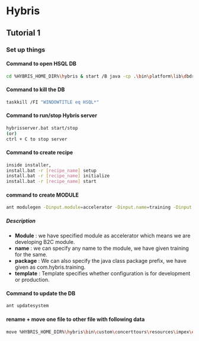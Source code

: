 # Hybris
## Tutorial 1 
### Set up things 
#### Command to open HSQL DB
```sh
cd %HYBRIS_HOME_DIR%\hybris & start /B java -cp .\bin\platform\lib\dbdriver\* org.hsqldb.util.DatabaseManager --url jdbc:hsqldb:file:.\data\hsqldb\mydb
```
#### Command to kill the DB
```sh
taskkill /FI "WINDOWTITLE eq HSQL*" 
```
#### Command to run/stop Hybris server
```sh
hybrisserver.bat start/stop
(or)
ctrl + C to stop server
```
#### Command to create recipe
```sh
inside installer,
install.bat -r [recipe_name] setup
install.bat -r [recipe_name] initialize
install.bat -r [recipe_name] start
```
#### command to create MODULE
```sh
ant modulegen -Dinput.module=accelerator -Dinput.name=training -Dinput.package=com.hybris.training -Dinput.template=develop
```
##### Description
 - **Module** : we have specified module as accelerator which means we are developing B2C module.
 - **name** : we can specify any name to the module, we have given training for the same.
 - **package** : We can also specify the java class package prefix, we have given as com.hybris.training.
 - **template** : Template specifies whether configuration is for development or production.

#### Command to update the DB
```sh
ant updatesystem
```
#### rename + move one file to other file with following data 
```sh
move %HYBRIS_HOME_DIR%\hybris\bin\custom\concerttours\resources\impex\essentialdata-bands.impex %HYBRIS_HOME_DIR%\hybris\bin\custom\concerttours\resources\impex\concerttours-bands.impex & move %HYBRIS_HOME_DIR%\hybris\bin\custom\concerttours\resources\impex\projectdata-yBandTour.impex %HYBRIS_HOME_DIR%\hybris\bin\custom\concerttours\resources\impex\concerttours-yBandTour.impex
```

